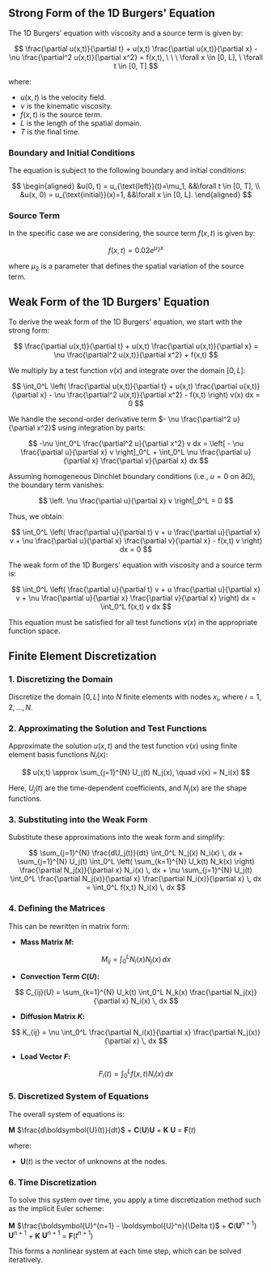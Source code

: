 ## Strong Form of the 1D Burgers' Equation

The 1D Burgers' equation with viscosity and a source term is given by:

$$
\frac{\partial u(x,t)}{\partial t} + u(x,t) \frac{\partial u(x,t)}{\partial x} - \nu \frac{\partial^2 u(x,t)}{\partial x^2} = f(x,t), \ \ \ \forall x \in [0, L], \ \forall t \in [0, T]
$$

where:
- $u(x,t)$ is the velocity field.
- $\nu$ is the kinematic viscosity.
- $f(x,t)$ is the source term.
- $L$ is the length of the spatial domain.
- $T$ is the final time.

### Boundary and Initial Conditions

The equation is subject to the following boundary and initial conditions:

$$
\begin{aligned}
&u(0, t) = u_{\text{left}}(t)=\mu_1, &&\forall t \in [0, T], \\
&u(x, 0) = u_{\text{initial}}(x)=1, &&\forall x \in [0, L].
\end{aligned}
$$

### Source Term

In the specific case we are considering, the source term $f(x,t)$ is given by:

$$
f(x,t) = 0.02 e^{\mu_2 x}
$$

where $\mu_2$ is a parameter that defines the spatial variation of the source term.

## Weak Form of the 1D Burgers' Equation

To derive the weak form of the 1D Burgers' equation, we start with the strong form:

$$
\frac{\partial u(x,t)}{\partial t} + u(x,t) \frac{\partial u(x,t)}{\partial x} = \nu \frac{\partial^2 u(x,t)}{\partial x^2} + f(x,t)
$$

We multiply by a test function $v(x)$ and integrate over the domain $[0, L]$:

$$
\int_0^L \left( \frac{\partial u(x,t)}{\partial t} + u(x,t) \frac{\partial u(x,t)}{\partial x} - \nu \frac{\partial^2 u(x,t)}{\partial x^2} - f(x,t) \right) v(x)  dx = 0
$$

We handle the second-order derivative term $- \nu \frac{\partial^2 u}{\partial x^2}$ using integration by parts:

$$
-\nu \int_0^L \frac{\partial^2 u}{\partial x^2} v  dx = \left[ - \nu \frac{\partial u}{\partial x} v \right]_0^L + \int_0^L \nu \frac{\partial u}{\partial x} \frac{\partial v}{\partial x}  dx
$$

Assuming homogeneous Dirichlet boundary conditions (i.e., $u = 0$ on $\partial \Omega$), the boundary term vanishes:

$$
\left. \nu \frac{\partial u}{\partial x} v \right|_0^L = 0
$$

Thus, we obtain:

$$
\int_0^L \left( \frac{\partial u}{\partial t} v + u \frac{\partial u}{\partial x} v + \nu \frac{\partial u}{\partial x} \frac{\partial v}{\partial x} - f(x,t) v \right) dx = 0
$$

The weak form of the 1D Burgers' equation with viscosity and a source term is:

$$
\int_0^L \left( \frac{\partial u}{\partial t} v + u \frac{\partial u}{\partial x} v + \nu \frac{\partial u}{\partial x} \frac{\partial v}{\partial x} \right) dx = \int_0^L f(x,t) v  dx
$$

This equation must be satisfied for all test functions $v(x)$ in the appropriate function space.

## Finite Element Discretization

### 1. Discretizing the Domain

Discretize the domain $[0, L]$ into $N$ finite elements with nodes $x_i$, where $i = 1, 2, \ldots, N$.

### 2. Approximating the Solution and Test Functions

Approximate the solution $u(x,t)$ and the test function $v(x)$ using finite element basis functions $N_i(x)$:

$$
u(x,t) \approx \sum_{j=1}^{N} U_j(t) N_j(x), \quad v(x) = N_i(x)
$$

Here, $U_j(t)$ are the time-dependent coefficients, and $N_j(x)$ are the shape functions.

### 3. Substituting into the Weak Form

Substitute these approximations into the weak form and simplify:

$$
\sum_{j=1}^{N} \frac{dU_j(t)}{dt} \int_0^L N_j(x) N_i(x) \, dx + \sum_{j=1}^{N} U_j(t) \int_0^L \left( \sum_{k=1}^{N} U_k(t) N_k(x) \right) \frac{\partial N_j(x)}{\partial x} N_i(x) \, dx + \nu \sum_{j=1}^{N} U_j(t) \int_0^L \frac{\partial N_j(x)}{\partial x} \frac{\partial N_i(x)}{\partial x} \, dx = \int_0^L f(x,t) N_i(x) \, dx
$$

### 4. Defining the Matrices

This can be rewritten in matrix form:

- **Mass Matrix $M$:**

$$
M_{ij} = \int_0^L N_i(x) N_j(x) \, dx
$$

- **Convection Term $C(U)$:**

$$
C_{ij}(U) = \sum_{k=1}^{N} U_k(t) \int_0^L N_k(x) \frac{\partial N_j(x)}{\partial x} N_i(x) \, dx
$$

- **Diffusion Matrix $K$:**

$$
K_{ij} = \nu \int_0^L \frac{\partial N_i(x)}{\partial x} \frac{\partial N_j(x)}{\partial x} \, dx
$$

- **Load Vector $F$:**

$$
F_i(t) = \int_0^L f(x,t) N_i(x) \, dx
$$

### 5. Discretized System of Equations

The overall system of equations is:

**M** $\frac{d\boldsymbol{U}(t)}{dt}$ + **C**($\boldsymbol{U}$)$\boldsymbol{U}$ + **K** $\boldsymbol{U}$ = **F**($t$)

where:
- **U**($t$) is the vector of unknowns at the nodes.

### 6. Time Discretization

To solve this system over time, you apply a time discretization method such as the implicit Euler scheme:

**M** $\frac{\boldsymbol{U}^{n+1} - \boldsymbol{U}^n}{\Delta t}$ + **C**($\boldsymbol{U}^{n+1}$) $\boldsymbol{U}^{n+1}$ + **K** $\boldsymbol{U}^{n+1}$ = **F**($t^{n+1}$)

This forms a nonlinear system at each time step, which can be solved iteratively.
